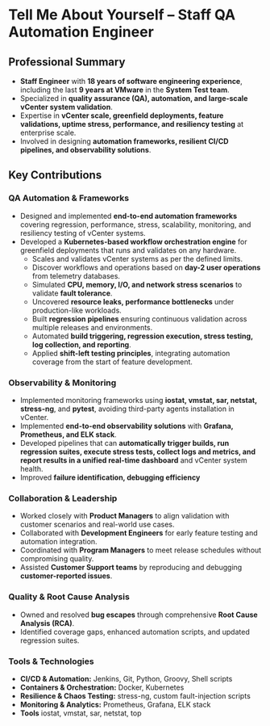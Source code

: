 # Tell Me About Yourself – Staff QA Automation Engineer

## Professional Summary

- **Staff Engineer** with **18 years of software engineering experience**, including the last **9 years at VMware** in the **System Test team**.  
- Specialized in **quality assurance (QA), automation, and large-scale vCenter system validation**.  
- Expertise in **vCenter scale, greenfield deployments, feature validations, uptime stress, performance, and resiliency testing** at enterprise scale.  
- Involved in designing **automation frameworks, resilient CI/CD pipelines, and observability solutions**.  

## Key Contributions

### QA Automation & Frameworks
- Designed and implemented **end-to-end automation frameworks** covering regression, performance, stress, scalability, monitoring, and resiliency testing of vCenter systems.  
- Developed a **Kubernetes-based workflow orchestration engine** for greenfield deployments that runs and validates on any hardware.  
  - Scales and validates vCenter systems as per the defined limits.  
  - Discover workflows and operations based on **day-2 user operations** from telemetry databases.  
  - Simulated **CPU, memory, I/O, and network stress scenarios** to validate **fault tolerance**.  
  - Uncovered **resource leaks, performance bottlenecks** under production-like workloads.  
  - Built **regression pipelines** ensuring continuous validation across multiple releases and environments.  
  - Automated **build triggering, regression execution, stress testing, log collection, and reporting**.
  - Applied **shift-left testing principles**, integrating automation coverage from the start of feature development.  
 

### Observability & Monitoring
- Implemented monitoring frameworks using **iostat, vmstat, sar, netstat, stress-ng**, and **pytest**, avoiding third-party agents installation in vCenter.  
- Implemented **end-to-end observability solutions** with **Grafana, Prometheus, and ELK stack**. 
- Developed pipelines that can **automatically trigger builds, run regression suites, execute stress tests, collect logs and metrics, and report results in a unified real-time dashboard** and vCenter system health.  
- Improved **failure identification, debugging efficiency** 

### Collaboration & Leadership
- Worked closely with **Product Managers** to align validation with customer scenarios and real-world use cases.  
- Collaborated with **Development Engineers** for early feature testing and automation integration.  
- Coordinated with **Program Managers** to meet release schedules without compromising quality.  
- Assisted **Customer Support teams** by reproducing and debugging **customer-reported issues**.  

### Quality & Root Cause Analysis
- Owned and resolved **bug escapes** through comprehensive **Root Cause Analysis (RCA)**.  
- Identified coverage gaps, enhanced automation scripts, and updated regression suites.  

### Tools & Technologies
- **CI/CD & Automation:** Jenkins, Git, Python, Groovy, Shell scripts
- **Containers & Orchestration:** Docker, Kubernetes  
- **Resilience & Chaos Testing:** stress-ng, custom fault-injection scripts  
- **Monitoring & Analytics:** Prometheus, Grafana, ELK stack  
- **Tools** iostat, vmstat, sar, netstat, top
